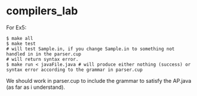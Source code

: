 compilers_lab
=============


For Ex5: 

    $ make all 
    $ make test 
    # will test Sample.in, if you change Sample.in to something not handled in in the parser.cup
    # will return syntax error.
    $ make run < javaFile.java # will produce either nothing (success) or syntax error according to the grammar in parser.cup
    

We should work in parser.cup to include the grammar to satisfy the AP.java (as far as i understand).
